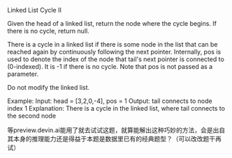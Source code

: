 Linked List Cycle II

Given the head of a linked list, return the node where the cycle begins. If there is no cycle, return null.

There is a cycle in a linked list if there is some node in the list that can be reached again by continuously following the next pointer. Internally, pos is used to denote the index of the node that tail's next pointer is connected to (0-indexed). It is -1 if there is no cycle. Note that pos is not passed as a parameter.

Do not modify the linked list.

Example:
Input: head = [3,2,0,-4], pos = 1
Output: tail connects to node index 1
Explanation: There is a cycle in the linked list, where tail connects to the second node

等preview.devin.ai能用了就去试试这题，就算能解出这种巧妙的方法，会是出自其本身的推理能力还是得益于本题是数据里已有的经典题型？（可以改改题干再试）